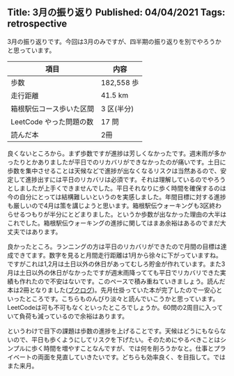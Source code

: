Title: 3月の振り返り
Published: 04/04/2021
Tags: retrospective
---
3月の振り返りです。今回は3月のみですが、四半期の振り返りを別でやろうかと思っています。

|項目|内容|
|---|---|
|歩数|182,558 歩|
|走行距離|41.5 km|
|箱根駅伝コース歩いた区間|3 区(半分)|
|LeetCode やった問題の数|17 問|
|読んだ本|2冊|

良くないところから。まず歩数ですが進捗は芳しくなかったです。週末雨が多かったりとかありましたが平日でのリカバリができなかったのが痛いです。土日に歩数を集中させることは天候などで進捗が出なくなるリスクは当然あるので、安定して進捗出すには平日のリカバリは必須です。それは理解しているのでやろうとしましたが上手くできませんでした。平日それなりに歩く時間を確保するのは今の自分にとっては結構難しいというのを実感しました。年間目標に対する進捗も厳しいので4月は策を講じようと思います。箱根駅伝ウォーキングも3区終わらせるつもりが半分にとどまりました。というか歩数が出なかった理由の大半はこれでした。箱根駅伝ウォーキングの進捗に関してはまあ余裕はあるのでまだ大丈夫ではあります。

良かったところ。ランニングの方は平日のリカバリができたので月間の目標は達成できてます。数字を見ると月間走行距離は1月から徐々に下がっていますね。ですがこれは1,2月は土日以外の休日があってむしろ貯金が作れています。また3月は土日以外の休日がなかったですが週末雨降ってても平日でリカバリできた実績も作れたので不安はないです。このペースで積み重ねていきましょう。読んだ本は2冊となりました([ブクログ](https://booklog.jp/users/ojikeii/stats))。先月仕掛っていた本が完了したので一安心といったところです。こちらものんびり淡々と読んでいこうかと思っています。LeetCodeは可も不可もなくといったところでしょうか。60問の2周目に入っていて負荷も減っているので余裕はあります。

というわけで目下の課題は歩数の進捗を上げることです。天候はどうにもならないので、平日も歩くようにしてリスクを下げたい。そのためにやるべきことはシンプルに歩く時間を増やすことなんですが、では何を削ろうかなと。仕事とプライベートの両面を見直していきたいです。どちらも効率良く、を目指して。ではまた来月。